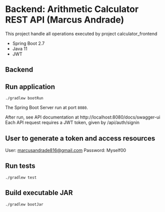 # Backend: Arithmetic Calculator REST API (Marcus Andrade)

This project handle all operations executed by project calculator_frontend

* Spring Boot 2.7
* Java 11
* JWT

## Backend
## Run application
```
./gradlew bootRun
```
The Spring Boot Server run at port `8080`.

After run, see API documentation at http://localhost:8080/docs/swagger-ui
Each API request requires a JWT token, given by /api/auth/signin


## User to generate a token and access resources 

User: marcusandrade816@gmail.com
Password: Myself00

## Run tests
```
./gradlew test
```

## Build executable JAR
```
./gradlew bootJar
```
